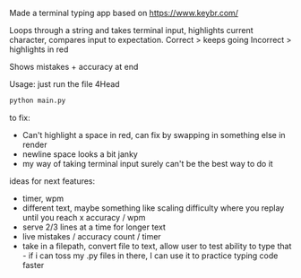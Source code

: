 Made a terminal typing app based on https://www.keybr.com/

Loops through a string and takes terminal input, highlights current character, compares input to expectation.
Correct > keeps going
Incorrect > highlights in red

Shows mistakes + accuracy at end

Usage:
just run the file 4Head
```bash
python main.py
```

to fix:
- Can't highlight a space in red, can fix by swapping in something else in render
- newline space looks a bit janky
- my way of taking terminal input surely can't be the best way to do it


ideas for next features:
- timer, wpm 
- different text, maybe something like scaling difficulty where you replay until you reach x accuracy / wpm
- serve 2/3 lines at a time for longer text
- live mistakes / accuracy count / timer
- take in a filepath, convert file to text, allow user to test ability to type that - if i can toss my .py files in there, I can use it to practice typing code faster


  
